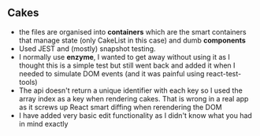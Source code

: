 
## Cakes

- the files are organised into **containers** which are the smart containers that manage state (only CakeList in this case) and dumb **components**
- Used JEST and (mostly) snapshot testing.
- I normally use **enzyme**, I wanted to get away without using it as I thought this is a simple test but still went back and added it when I needed to simulate DOM events (and it was painful using react-test-tools)
- The api doesn't return a unique identifier with each key so I used the array index as a key when rendering cakes. That is wrong in a real app as it screws up React smart diffing when rerendering the DOM
- I have added very basic edit functionality as I didn't know what you had in mind exactly